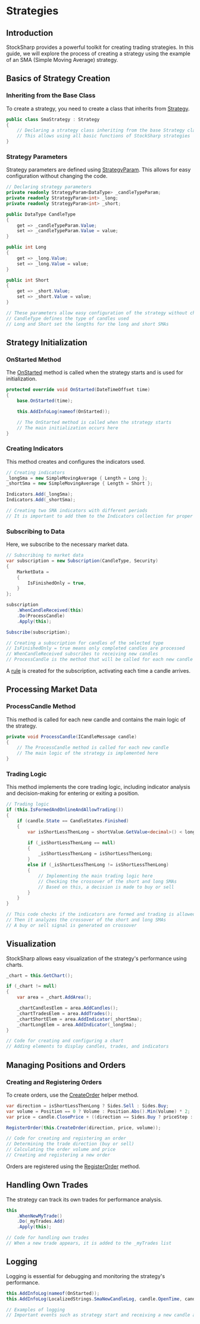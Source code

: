 # Strategies

## Introduction

StockSharp provides a powerful toolkit for creating trading strategies. In this guide, we will explore the process of creating a strategy using the example of an SMA (Simple Moving Average) strategy.

## Basics of Strategy Creation

### Inheriting from the Base Class

To create a strategy, you need to create a class that inherits from [Strategy](xref:StockSharp.Algo.Strategies.Strategy).

```cs
public class SmaStrategy : Strategy
{
    // Declaring a strategy class inheriting from the base Strategy class
    // This allows using all basic functions of StockSharp strategies
}
```

### Strategy Parameters

Strategy parameters are defined using [StrategyParam](xref:StockSharp.Algo.Strategies.StrategyParam`1). This allows for easy configuration without changing the code.

```cs
// Declaring strategy parameters
private readonly StrategyParam<DataType> _candleTypeParam;
private readonly StrategyParam<int> _long;
private readonly StrategyParam<int> _short;

public DataType CandleType
{
    get => _candleTypeParam.Value;
    set => _candleTypeParam.Value = value;
}

public int Long
{
    get => _long.Value;
    set => _long.Value = value;
}

public int Short
{
    get => _short.Value;
    set => _short.Value = value;
}

// These parameters allow easy configuration of the strategy without changing the code
// CandleType defines the type of candles used
// Long and Short set the lengths for the long and short SMAs
```

## Strategy Initialization

### OnStarted Method

The [OnStarted](xref:StockSharp.Algo.Strategies.Strategy.OnStarted(System.DateTimeOffset)) method is called when the strategy starts and is used for initialization.

```cs
protected override void OnStarted(DateTimeOffset time)
{
    base.OnStarted(time);

    this.AddInfoLog(nameof(OnStarted));

    // The OnStarted method is called when the strategy starts
    // The main initialization occurs here
}
```

### Creating Indicators

This method creates and configures the indicators used.

```cs
// Creating indicators
_longSma = new SimpleMovingAverage { Length = Long };
_shortSma = new SimpleMovingAverage { Length = Short };

Indicators.Add(_longSma);
Indicators.Add(_shortSma);

// Creating two SMA indicators with different periods
// It is important to add them to the Indicators collection for proper operation
```

### Subscribing to Data

Here, we subscribe to the necessary market data.

```cs
// Subscribing to market data
var subscription = new Subscription(CandleType, Security)
{
    MarketData =
    {
        IsFinishedOnly = true,
    }
};

subscription
    .WhenCandleReceived(this)
    .Do(ProcessCandle)
    .Apply(this);

Subscribe(subscription);

// Creating a subscription for candles of the selected type
// IsFinishedOnly = true means only completed candles are processed
// WhenCandleReceived subscribes to receiving new candles
// ProcessCandle is the method that will be called for each new candle
```

A [rule](strategies/event_model.md) is created for the subscription, activating each time a candle arrives.

## Processing Market Data

### ProcessCandle Method

This method is called for each new candle and contains the main logic of the strategy.

```cs
private void ProcessCandle(ICandleMessage candle)
{
    // The ProcessCandle method is called for each new candle
    // The main logic of the strategy is implemented here
}
```

### Trading Logic

This method implements the core trading logic, including indicator analysis and decision-making for entering or exiting a position.

```cs
// Trading logic
if (this.IsFormedAndOnlineAndAllowTrading())
{
    if (candle.State == CandleStates.Finished)
    {
        var isShortLessThenLong = shortValue.GetValue<decimal>() < longValue.GetValue<decimal>();

        if (_isShortLessThenLong == null)
        {
            _isShortLessThenLong = isShortLessThenLong;
        }
        else if (_isShortLessThenLong != isShortLessThenLong)
        {
            // Implementing the main trading logic here
            // Checking the crossover of the short and long SMAs
            // Based on this, a decision is made to buy or sell
        }
    }
}

// This code checks if the indicators are formed and trading is allowed
// Then it analyzes the crossover of the short and long SMAs
// A buy or sell signal is generated on crossover
```

## Visualization

StockSharp allows easy visualization of the strategy's performance using charts.

```cs
_chart = this.GetChart();

if (_chart != null)
{
    var area = _chart.AddArea();

    _chartCandlesElem = area.AddCandles();
    _chartTradesElem = area.AddTrades();
    _chartShortElem = area.AddIndicator(_shortSma);
    _chartLongElem = area.AddIndicator(_longSma);
}

// Code for creating and configuring a chart
// Adding elements to display candles, trades, and indicators
```

## Managing Positions and Orders

### Creating and Registering Orders

To create orders, use the [CreateOrder](xref:StockSharp.Algo.Strategies.Strategy.CreateOrder(StockSharp.Messages.Sides,System.Decimal,System.Decimal,System.String)) helper method.

```cs
var direction = isShortLessThenLong ? Sides.Sell : Sides.Buy;
var volume = Position == 0 ? Volume : Position.Abs().Min(Volume) * 2;
var price = candle.ClosePrice + ((direction == Sides.Buy ? priceStep : -priceStep) ?? 1);

RegisterOrder(this.CreateOrder(direction, price, volume));

// Code for creating and registering an order
// Determining the trade direction (buy or sell)
// Calculating the order volume and price
// Creating and registering a new order
```

Orders are registered using the [RegisterOrder](xref:StockSharp.Algo.Strategies.Strategy.RegisterOrder(StockSharp.Messages.OrderRegisterMessage)) method.

## Handling Own Trades

The strategy can track its own trades for performance analysis.

```cs
this
    .WhenNewMyTrade()
    .Do(_myTrades.Add)
    .Apply(this);

// Code for handling own trades
// When a new trade appears, it is added to the _myTrades list
```

## Logging

Logging is essential for debugging and monitoring the strategy's performance.

```cs
this.AddInfoLog(nameof(OnStarted));
this.AddInfoLog(LocalizedStrings.SmaNewCandleLog, candle.OpenTime, candle.OpenPrice, candle.HighPrice, candle.LowPrice, candle.ClosePrice, candle.TotalVolume, candle.SecurityId);

// Examples of logging
// Important events such as strategy start and receiving a new candle are logged
```